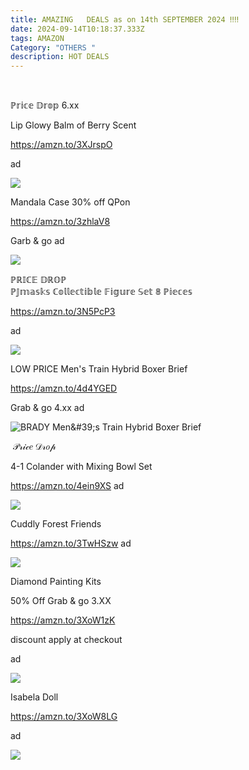 ```yaml
---
title: AMAZING   DEALS as on 14th SEPTEMBER 2024 ‼‼
date: 2024-09-14T10:18:37.333Z
tags: AMAZON
Category: "OTHERS "
description: HOT DEALS
---
```

<!--StartFragment-->  

ℙ𝕣𝕚𝕔𝕖 𝔻𝕣𝕠𝕡  6.xx 

Lip Glowy Balm of Berry Scent

https://amzn.to/3XJrspO 

ad

<!--StartFragment-->

![](https://m.media-amazon.com/images/I/81KgFLBtXCL._SL1500_.jpg)

<!--StartFragment-->

Mandala Case 30% off QPon 

https://amzn.to/3zhlaV8 

Garb & go ad

<!--StartFragment-->

![](https://m.media-amazon.com/images/I/618PpEz6vwL._AC_SL1000_.jpg)



<!--StartFragment-->

ℙℝ𝕀ℂ𝔼 𝔻ℝ𝕆ℙ \
ℙ𝕁𝕞𝕒𝕤𝕜𝕤 ℂ𝕠𝕝𝕝𝕖𝕔𝕥𝕚𝕓𝕝𝕖 𝔽𝕚𝕘𝕦𝕣𝕖 𝕊𝕖𝕥 𝟠 ℙ𝕚𝕖𝕔𝕖𝕤 

https://amzn.to/3N5PcP3 

ad

<!--StartFragment-->

![](https://m.media-amazon.com/images/I/614dDoQAkQL._AC_SL1500_.jpg)





<!--StartFragment-->

LOW PRICE  Men's Train Hybrid Boxer Brief 

https://amzn.to/4d4YGED 

Grab & go 4.xx ad



<!--StartFragment-->

![BRADY Men\&#39;s Train Hybrid Boxer Brief](https://m.media-amazon.com/images/I/21ApfXCtEKL._AC_.jpg)



<!--StartFragment-->

 𝒫𝓇𝒾𝒸𝑒 𝒟𝓇𝑜𝓅 

4-1 Colander with Mixing Bowl Set 

https://amzn.to/4ein9XS ad

<!--StartFragment-->

![](https://m.media-amazon.com/images/I/71gCIzZDRTL._AC_SL1500_.jpg)



<!--StartFragment-->

Cuddly Forest Friends 

https://amzn.to/3TwHSzw ad

<!--StartFragment-->

![](https://m.media-amazon.com/images/I/715Y1ZEIGVL._AC_SL1500_.jpg)

<!--StartFragment-->

Diamond Painting Kits 

50% Off Grab & go 3.XX 

https://amzn.to/3XoW1zK   

discount apply at checkout 

ad

<!--StartFragment-->

![](https://m.media-amazon.com/images/I/61UpvWU-KfL._AC_.jpg)

<!--StartFragment-->

Isabela Doll 

https://amzn.to/3XoW8LG 

ad 

<!--StartFragment-->

![](https://m.media-amazon.com/images/I/71+KmyFcwaL._AC_SL1500_.jpg)

<!--EndFragment-->